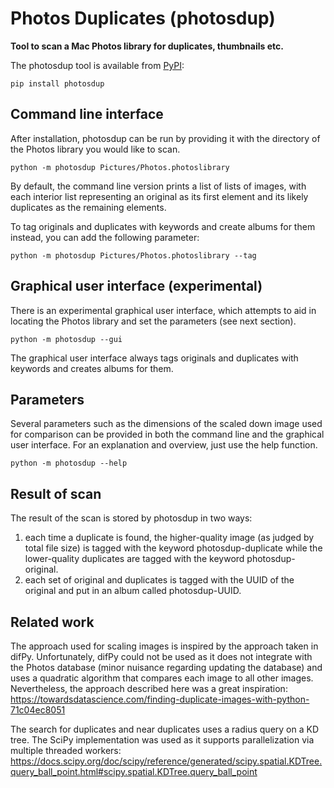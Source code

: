# Photos Duplicates (photosdup)

**Tool to scan a Mac Photos library for duplicates, thumbnails etc.**

The photosdup tool is available from [PyPI](https://pypi.org/project/photosdup/1.0/):

```
pip install photosdup
```

## Command line interface
After installation, photosdup can be run by providing it with the directory of the Photos library you would like to scan.

```
python -m photosdup Pictures/Photos.photoslibrary
```
By default, the command line version prints a list of lists of images, with each interior list representing an original as its first element and its likely duplicates as the remaining elements.

To tag originals and duplicates with keywords and create albums for them instead, you can add the following parameter:
```
python -m photosdup Pictures/Photos.photoslibrary --tag
```

## Graphical user interface (experimental)
There is an experimental graphical user interface, which attempts to aid in locating the Photos library and set the parameters (see next section).
```
python -m photosdup --gui
``` 
The graphical user interface always tags originals and duplicates with keywords and creates albums for them.

## Parameters
Several parameters such as the dimensions of the scaled down image used for comparison can be provided in both the command line and the graphical user interface. For an explanation and overview, just use the help function.
```
python -m photosdup --help
```

## Result of scan
The result of the scan is stored by photosdup in two ways:
1. each time a duplicate is found, the higher-quality image (as judged by total file size) is tagged with the keyword photosdup-duplicate while the lower-quality duplicates are tagged with the keyword photosdup-original.
2. each set of original and duplicates is tagged with the UUID of the original and put in an album called photosdup-UUID.

## Related work

The approach used for scaling images is inspired by the approach taken in difPy. Unfortunately, difPy could not be used as it does not integrate with the Photos database (minor nuisance regarding updating the database) and uses a quadratic algorithm that compares each image to all other images. Nevertheless, the approach described here was a great inspiration:
https://towardsdatascience.com/finding-duplicate-images-with-python-71c04ec8051

The search for duplicates and near duplicates uses a radius query on a KD tree. The SciPy implementation was used as it supports parallelization via multiple threaded workers:
https://docs.scipy.org/doc/scipy/reference/generated/scipy.spatial.KDTree.query_ball_point.html#scipy.spatial.KDTree.query_ball_point
